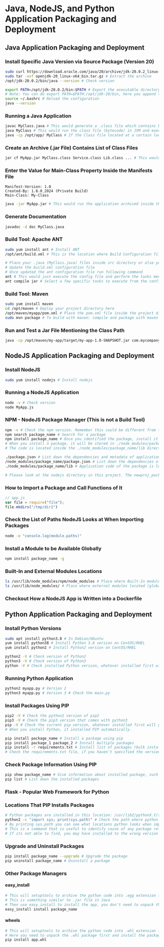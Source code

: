 
# Java, NodeJS, and Python Application Packaging and Deployment

## Java Application Packaging and Deployment

### Install Specific Java Version via Source Package (Version 20)

```sh
sudo curl https://download.oracle.com/java/20/archive/jdk-20.0.2_linux-x64_bin.tar.gz --output /opt/openjdk-20_linux-x64_bin.tar.gz # Download binaries
sudo tar -xvf openjdk-20_linux-x64_bin.tar.gz # Extract the archive
/opt/jdk-20.0.2/bin/java --version # Check version

export PATH=/opt/jdk-20.0.2/bin:$PATH # Export the executable directory to $PATH
# Note: You can do export PATH=$PATH:/opt/jdk-20/bin, here you append the java bin directory to the end of $PATH variable. However, if existing Java version already installed, since that version is mentioned in $PATH, that earlier version would take precedence over this. Explained here: https://jumaanscloudjourney.blogspot.com/2024/07/about-path-variable-when-exporting.html
source ~/.bashrc # Reload the configuration 
java --version
```

### Running a Java Application

```sh
javac MyClass.java # This would generate a .class file which contains bytecode, i.e., MyClass.class 
java MyClass # This would run the class file (bytecode) in JVM and execute in machine code
java -cp /opt/app/ MyClass # If the Class file located at a certain location
```

### Create an Archive (.jar File) Contains List of Class Files

```sh
jar cf MyApp.jar MyClass.class Service.class Lib.class ... # This would generate a file called MyApp.jar
```

### Enter the Value for Main-Class Property Inside the Manifests File

```plaintext
Manifest-Version: 1.0
Created-By: 1.8.0_2024 (Private Build)
Main-Class: My-Class 
```

```sh
java -jar MyApp.jar # This would run the application archived inside the .jar file
```

### Generate Documentation

```sh
javadoc -d doc MyClass.java
```

### Build Tool: Apache ANT

```sh
sudo yum install ant # Install ANT
/opt/ant/build.xml # This is the location where Build Configuration file will be installed

# Place your .java (MyClass.java) files inside src directory or else you have to mention the source directory of .java with necessary permissions
# Update the build.xml configuration file
# Once updated the ant configuration file run following command
ant # This would just execute the config file and perform the tasks mentioned in Ant configuration file (Compile, Doc, Jar)
ant compile jar # Select a few specific tasks to execute from the configuration file
```

### Build Tool: Maven

```sh
sudo yum install maven
cd /opt/maven # Deploy your project directory here
/opt/maven/myapp/pom.xml # Place the pom.xml file inside the project directory
sudo mvn package # To build with maven: compile and package with maven
```

### Run and Test a Jar File Mentioning the Class Path

```sh
java -cp /opt/maven/my-app/target/my-app-1.0-SNAPSHOT.jar com.mycompany.app.App
```

## NodeJS Application Packaging and Deployment

### Install NodeJS

```sh
sudo yum install nodejs # Install nodejs
```

### Running a NodeJS Application

```sh
node -v # Check version
node MyApp.js
```

### NPM - NodeJS Package Manager (This is not a Build Tool)

```sh
npm -v # Check the npm version. Remember this could be different from the nodejs version
npm search package_name # Search for a package
npm install package_name # Once you identified the package, install it using this command
# When you install a package, it will be stored in ./node_modules/package_name/ {Inside the present working directory}
# The code is located inside the ./node_modules/package_name/lib directory

./package.json # List down the dependencies and metadata of application
/node_modules/package_name/package.json # List down the dependencies of package/modules
./node_modules/package_name/lib # Application code of the package is located here

# Please look at the nodejs directory in this project. The newproj_package.json shows an example package.json file created for new project. Other package.json is the npm file modules package.json file.
```

### How to Import a Package and Call Functions of It

```javascript
// app.js
var file = require("file");
file.mkdirs("/tmp/dir1")
```

### Check the List of Paths NodeJS Looks at When Importing Packages

```sh
node -e "console.log(module.paths)"
```

### Install a Module to be Available Globally

```sh
npm install package_name -g
```

### Built-In and External Modules Locations

```sh
ls /usr/lib/node_modules/npm/node_modules # Place where Built-In modules located
ls /usr/lib/node_modules/ # Place where external modules located (globally)
```

### Checkout How a NodeJS App is Written into a Dockerfile

## Python Application Packaging and Deployment

### Install Python Versions

```sh
sudo apt install python3.8 # In Debian/Ubuntu
yum install python38 # Install Python 3.8 version on CentOS/RHEL
yum install python2 # Install Python2 version on CentOS/RHEL

python2 -V # Check version of Python2
python3 -V # Check version of Python3
python -V # Check installed Python version, whatever installed first will give answer
```

### Running Python Application

```sh
python2 myapp.py # Version 2
python3 myapp.py # Version 3 # Check the main.py
```

### Install Packages Using PIP

```sh
pip2 -V # Check the python2 version of pip2 
pip3 -V # Check the pip3 version that comes with python3
pip -V # Check the current pip version, whatever installed first will give answer
# When you install Python, it installed PIP automatically.

pip install package_name # Install a package using pip
pip install package_1 package_2 # Install multiple packages
pip install -r requirements.txt # Install list of packages (bulk installation) mentioned in requirements file. 
# Check the requirements.txt file, if you haven't specified the version, pip will install the latest version
```

### Check Package Information Using PIP

```sh
pip show package_name # Give information about installed package, such as version, name and location and more details
pip list # List down the installed packages
```

### Flask - Popular Web Framework for Python

### Locations That PIP Installs Packages

```sh
# Python packages are installed in this location: /usr/libZ/pythonX.Y/site-packages/package-name  (X=2,3: Y=minor version: Z=64 for 64bit packages, none)
python2 -c "import sys; print(sys.path)" # Check the path where python looks to find the packages
# By printing sys.path you can see what locations python looks when importing a package
# This is a command that is useful to identify cause of any package related issue
# If its not able to find, you may have installed to the wrong version of python or in a different location 
```

### Upgrade and Uninstall Packages

```sh
pip install package_name --upgrade # Upgrade the package
pip uninstall package_name # Uninstall a package
```

### Other Package Managers

#### easy_install

```sh
# This will setuptools to archive the python code into .egg extension file (app.egg).
# This is something similar to .jar file in Java
# Then use easy_install to install the app, you don't need to unpack the .egg file
easy_install install package_name
```

#### wheels

```sh
# This will setuptools to archive the python code into .whl extension file (app.whl)
# Here you need to unpack the .whl package first and install the package
pip install app.whl
```

